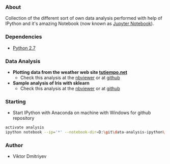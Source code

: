 ### About

Collection of the different sort of own data analysis performed with help of IPython and it's amazing Notebook (now known as [Jupyter Notebook](http://jupyter.org/)).

### Dependencies

* [Python 2.7](http://www.python.org/download/)

### Data Analysis

* **Plotting data from the weather web site [tutiempo.net](http://en.tutiempo.net/)**
    - Check this analysis at the [nbviewer](http://nbviewer.ipython.org/github/vdmitriyev/data-analysis-ipython/blob/master/tutiempo/tutiempo.ipynb) or at [github](https://github.com/vdmitriyev/data-analysis-ipython/blob/master/tutiempo/tutiempo.ipynb)
* **Sample analysis of Iris with sklearn**
    - Check this analysis at the [nbviewer](http://nbviewer.ipython.org/github/vdmitriyev/data-analysis-ipython/blob/master/iris/iris.ipynb) or at [github](https://github.com/vdmitriyev/data-analysis-ipython/blob/master/iris/iris.ipynb)

### Starting

* Start IPython with Anaconda on machine with Windows for github repository
```bash
activate analysis
ipython notebook --ip='*' --notebook-dir=D:\git\data-analysis-ipython\
```

### Author

* Viktor Dmitriyev